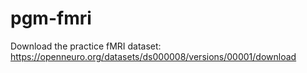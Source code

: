 # pgm-fmri

Download the practice fMRI dataset: https://openneuro.org/datasets/ds000008/versions/00001/download 
